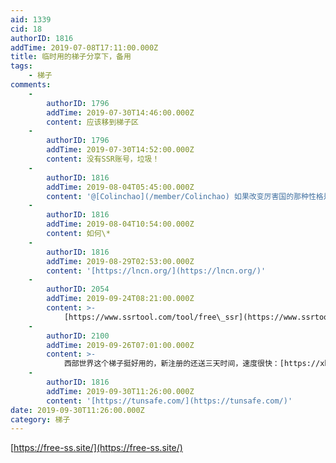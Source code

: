 ```yaml
---
aid: 1339
cid: 18
authorID: 1816
addTime: 2019-07-08T17:11:00.000Z
title: 临时用的梯子分享下，备用
tags:
    - 梯子
comments:
    -
        authorID: 1796
        addTime: 2019-07-30T14:46:00.000Z
        content: 应该移到梯子区
    -
        authorID: 1796
        addTime: 2019-07-30T14:52:00.000Z
        content: 没有SSR账号，垃圾！
    -
        authorID: 1816
        addTime: 2019-08-04T05:45:00.000Z
        content: '@[Colinchao](/member/Colinchao) 如果改变厉害国的那种性格是个严重的问题'
    -
        authorID: 1816
        addTime: 2019-08-04T10:54:00.000Z
        content: 如何\*
    -
        authorID: 1816
        addTime: 2019-08-29T02:53:00.000Z
        content: '[https://lncn.org/](https://lncn.org/)'
    -
        authorID: 2054
        addTime: 2019-09-24T08:21:00.000Z
        content: >-
            [https://www.ssrtool.com/tool/free\_ssr](https://www.ssrtool.com/tool/free_ssr)
    -
        authorID: 2100
        addTime: 2019-09-26T07:01:00.000Z
        content: >-
            西部世界这个梯子挺好用的，新注册的还送三天时间，速度很快：[https://xbsj.site/i/ri033](https://xbsj.site/i/ri033)
    -
        authorID: 1816
        addTime: 2019-09-30T11:26:00.000Z
        content: '[https://tunsafe.com/](https://tunsafe.com/)'
date: 2019-09-30T11:26:00.000Z
category: 梯子
---
```


[https://free-ss.site/](https://free-ss.site/)
